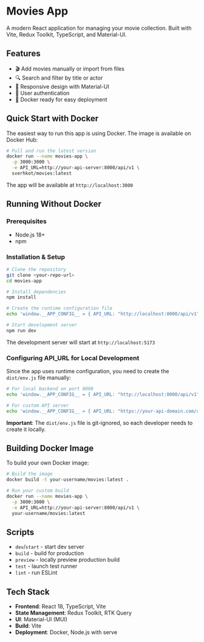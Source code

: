 # Movies App

A modern React application for managing your movie collection. Built with Vite, Redux Toolkit, TypeScript, and Material-UI.

## Features

- 🎬 Add movies manually or import from files
- 🔍 Search and filter by title or actor
- 📱 Responsive design with Material-UI
- 🔐 User authentication
- 🐳 Docker ready for easy deployment

## Quick Start with Docker

The easiest way to run this app is using Docker. The image is available on Docker Hub:

```bash
# Pull and run the latest version
docker run --name movies-app \
  -p 3000:3000 \
  -e API_URL=http://your-api-server:8000/api/v1 \
  sverhkot/movies:latest
```

The app will be available at `http://localhost:3000`

## Running Without Docker

### Prerequisites

- Node.js 18+ 
- npm

### Installation & Setup

```bash
# Clone the repository
git clone <your-repo-url>
cd movies-app

# Install dependencies
npm install

# Create the runtime configuration file
echo 'window.__APP_CONFIG__ = { API_URL: "http://localhost:8000/api/v1" };' > dist/env.js

# Start development server
npm run dev
```

The development server will start at `http://localhost:5173`

### Configuring API_URL for Local Development

Since the app uses runtime configuration, you need to create the `dist/env.js` file manually:

```bash
# For local backend on port 8000
echo 'window.__APP_CONFIG__ = { API_URL: "http://localhost:8000/api/v1" };' > dist/env.js

# For custom API server
echo 'window.__APP_CONFIG__ = { API_URL: "https://your-api-domain.com/api/v1" };' > dist/env.js
```

**Important**: The `dist/env.js` file is git-ignored, so each developer needs to create it locally.

## Building Docker Image

To build your own Docker image:

```bash
# Build the image
docker build -t your-username/movies:latest .

# Run your custom build
docker run --name movies-app \
  -p 3000:3000 \
  -e API_URL=http://your-api-server:8000/api/v1 \
  your-username/movies:latest
```

## Scripts

- `dev`/`start` - start dev server
- `build` - build for production
- `preview` - locally preview production build
- `test` - launch test runner
- `lint` - run ESLint

## Tech Stack

- **Frontend**: React 18, TypeScript, Vite
- **State Management**: Redux Toolkit, RTK Query
- **UI**: Material-UI (MUI)
- **Build**: Vite
- **Deployment**: Docker, Node.js with serve

